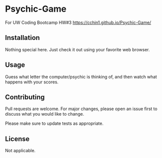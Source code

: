 # Psychic-Game
For UW Coding Bootcamp HW#3
https://cchin1.github.io/Psychic-Game/

## Installation

Nothing special here.  Just check it out using your favorite web browser.

## Usage

Guess what letter the computer/psychic is thinking of, and then watch what happens with your scores.

## Contributing
Pull requests are welcome. For major changes, please open an issue first to discuss what you would like to change.

Please make sure to update tests as appropriate.

## License
Not applicable.
